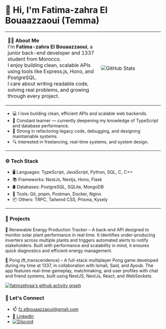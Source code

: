 # 👋 Hi, I'm Fatima-zahra El Bouaazzaoui (Temma)
<table>
  <tr>
    <td valign="top" width="60%">
      
👩‍💻 **About Me**  
I'm **Fatima-zahra El Bouaazzaoui**, a junior back-end developer and 1337 student from Morocco.  
I enjoy building clean, scalable APIs using tools like Express.js, Hono, and PostgreSQL.  
I care about writing readable code, solving real problems, and growing through every project.

     
</td>
    <td>

![GitHub Stats](https://github-readme-stats.vercel.app/api?username=fatimzehraa&show_icons=true)

</td>
  </tr>
</table>

- 💻 I love building clean, efficient APIs and scalable web backends.
- 🌱 Constant learner — currently deepening my knowledge of TypeScript and database performance.
- 🧩 Strong in refactoring legacy code, debugging, and designing maintainable systems.
- 🔍 Interested in freelancing, real-time systems, and system design.

---

### ⚙️ Tech Stack

- 🖥️ Languages: TypeScript, JavaScript, Python, SQL, C, C++
- 📚 Frameworks: NestJs, Nextjs, Hono, Flask
- 🛢️ Databases: PostgreSQL, SQLite, MongoDB
- 🔧 Tools: Git, pnpm, Postman, Docker, Nginx
- 📦 Others: TRPC, Tailwind CSS, Prisma, Kysely

---

### 🚀 Projects

🌱 Renewable Energy Production Tracker – A back-end API designed to monitor solar plant performance in real time. It identifies under-producing inverters across multiple plants and triggers automated alerts to notify stakeholders. Built with performance and scalability in mind, it ensures quick diagnostics and efficient energy management.  

🏓 Pong (ft_transcendence) – A full-stack multiplayer Pong game developed during my time at 1337, in collaboration with Ismail, Said, and Ayoub. The app features real-time gameplay, matchmaking, and user profiles with chat and friend systems, built using NestJS, NextJs, React, and WebSockets.  

[![fatimzehraa's github activity graph](https://github-readme-activity-graph.vercel.app/graph?username=fatimzehraa)](https://github.com/ashutosh00710/github-readme-activity-graph)

### 🤝 Let's Connect
- 📫 fz.elbouaazzaoui@gmail.com
- 💼 [LinkedIn ](https://www.linkedin.com/in/fatima-zahra-el-bouaazzaoui-5672481a0/)
- [![Discord](https://img.shields.io/badge/Discord-fatimzehraaa-5865F2?style=flat&logo=discord&logoColor=white)](https://discord.com/users/fatimzehraaa)

